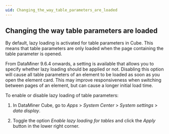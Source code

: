 ```yaml
---
uid: Changing_the_way_table_parameters_are_loaded
---
```


## Changing the way table parameters are loaded

By default, lazy loading is activated for table parameters in Cube. This means that table parameters are only loaded when the page containing the table parameter is opened.

From DataMiner 9.6.4 onwards, a setting is available that allows you to specify whether lazy loading should be applied or not. Disabling this option will cause all table parameters of an element to be loaded as soon as you open the element card. This may improve responsiveness when switching between pages of an element, but can cause a longer initial load time.

To enable or disable lazy loading of table parameters:

1. In DataMiner Cube, go to *Apps* > *System Center* > *System settings* > *data display*.

2. Toggle the option *Enable lazy loading for tables* and click the *Apply* button in the lower right corner.
